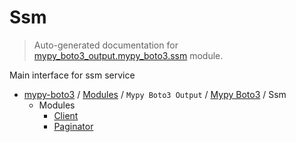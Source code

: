 # Ssm

> Auto-generated documentation for [mypy_boto3_output.mypy_boto3.ssm](https://github.com/vemel/mypy_boto3/blob/master/mypy_boto3_output/mypy_boto3/ssm/__init__.py) module.

Main interface for ssm service

- [mypy-boto3](../../../README.md#mypy_boto3) / [Modules](../../../MODULES.md#mypy-boto3-modules) / `Mypy Boto3 Output` / [Mypy Boto3](../index.md#mypy-boto3) / Ssm
    - Modules
        - [Client](client.md#client)
        - [Paginator](paginator.md#paginator)
